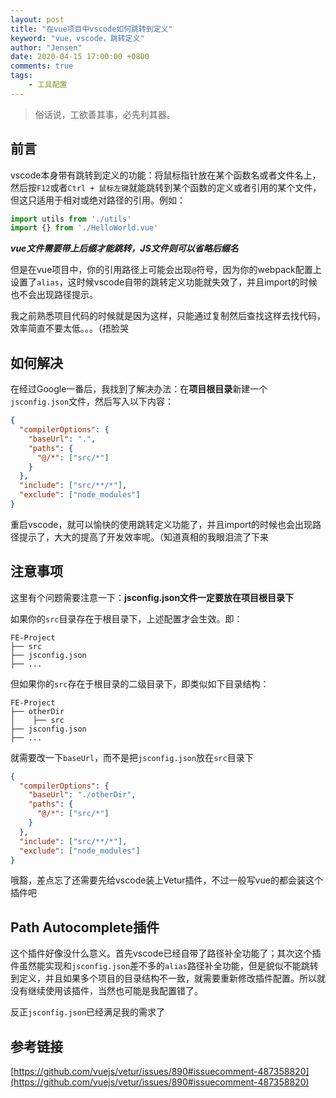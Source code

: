 ```yaml
---
layout: post
title: "在vue项目中vscode如何跳转到定义"
keyword: "vue，vscode，跳转定义"
author: "Jensen"
date: 2020-04-15 17:00:00 +0800
comments: true
tags: 
    - 工具配置
---
```


> 俗话说，工欲善其事，必先利其器。

## 前言

vscode本身带有跳转到定义的功能：将鼠标指针放在某个函数名或者文件名上，然后按`F12`或者`Ctrl + 鼠标左键`就能跳转到某个函数的定义或者引用的某个文件，但这只适用于相对或绝对路径的引用。例如：

```js
import utils from './utils'
import {} from './HelloWorld.vue'
```

***vue文件需要带上后缀才能跳转，JS文件则可以省略后缀名***

但是在vue项目中，你的引用路径上可能会出现`@`符号，因为你的webpack配置上设置了`alias`，这时候vscode自带的跳转定义功能就失效了，并且import的时候也不会出现路径提示。

我之前熟悉项目代码的时候就是因为这样，只能通过复制然后查找这样去找代码，效率简直不要太低。。。（捂脸哭

## 如何解决

在经过Google一番后，我找到了解决办法：在**项目根目录**新建一个`jsconfig.json`文件，然后写入以下内容：

```json
{
  "compilerOptions": {
    "baseUrl": ".",
    "paths": {
      "@/*": ["src/*"]
    }
  },
  "include": ["src/**/*"],
  "exclude": ["node_modules"]
}
```

重启vscode，就可以愉快的使用跳转定义功能了，并且import的时候也会出现路径提示了，大大的提高了开发效率呢。（知道真相的我眼泪流了下来

## 注意事项

这里有个问题需要注意一下：**jsconfig.json文件一定要放在项目根目录下**

如果你的`src`目录存在于根目录下，上述配置才会生效。即：

```
FE-Project
├── src
├── jsconfig.json
├── ...
```

但如果你的`src`存在于根目录的二级目录下，即类似如下目录结构：

```
FE-Project
├── otherDir
│    ├── src
├── jsconfig.json
├── ...
```

就需要改一下`baseUrl`，而不是把`jsconfig.json`放在`src`目录下

```json
{
  "compilerOptions": {
    "baseUrl": "./otherDir",
    "paths": {
      "@/*": ["src/*"]
    }
  },
  "include": ["src/**/*"],
  "exclude": ["node_modules"]
}
```

哦豁，差点忘了还需要先给vscode装上Vetur插件，不过一般写vue的都会装这个插件吧

## Path Autocomplete插件

这个插件好像没什么意义。首先vscode已经自带了路径补全功能了；其次这个插件虽然能实现和`jsconfig.json`差不多的`alias`路径补全功能，但是貌似不能跳转到定义，并且如果多个项目的目录结构不一致，就需要重新修改插件配置。所以就没有继续使用该插件，当然也可能是我配置错了。

反正`jsconfig.json`已经满足我的需求了

## 参考链接

[https://github.com/vuejs/vetur/issues/890#issuecomment-487358820](https://github.com/vuejs/vetur/issues/890#issuecomment-487358820)
